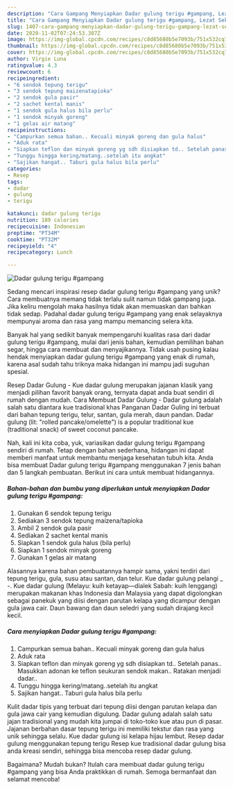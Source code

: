 ```yaml
---
description: "Cara Gampang Menyiapkan Dadar gulung terigu #gampang, Lezat Sekali"
title: "Cara Gampang Menyiapkan Dadar gulung terigu #gampang, Lezat Sekali"
slug: 1407-cara-gampang-menyiapkan-dadar-gulung-terigu-gampang-lezat-sekali
date: 2020-11-02T07:24:53.387Z
image: https://img-global.cpcdn.com/recipes/c8d85680b5e7093b/751x532cq70/dadar-gulung-terigu-gampang-foto-resep-utama.jpg
thumbnail: https://img-global.cpcdn.com/recipes/c8d85680b5e7093b/751x532cq70/dadar-gulung-terigu-gampang-foto-resep-utama.jpg
cover: https://img-global.cpcdn.com/recipes/c8d85680b5e7093b/751x532cq70/dadar-gulung-terigu-gampang-foto-resep-utama.jpg
author: Virgie Luna
ratingvalue: 4.3
reviewcount: 6
recipeingredient:
- "6 sendok tepung terigu"
- "3 sendok tepung maizenatapioka"
- "2 sendok gula pasir"
- "2 sachet kental manis"
- "1 sendok gula halus bila perlu"
- "1 sendok minyak goreng"
- "1 gelas air matang"
recipeinstructions:
- "Campurkan semua bahan.. Kecuali minyak goreng dan gula halus"
- "Aduk rata"
- "Siapkan teflon dan minyak goreng yg sdh disiapkan td.. Setelah panas.. Masukkan adonan ke teflon seukuran sendok makan.. Ratakan menjadi dadar.."
- "Tunggu hingga kering/matang..setelah itu angkat"
- "Sajikan hangat.. Taburi gula halus bila perlu"
categories:
- Resep
tags:
- dadar
- gulung
- terigu

katakunci: dadar gulung terigu 
nutrition: 189 calories
recipecuisine: Indonesian
preptime: "PT34M"
cooktime: "PT32M"
recipeyield: "4"
recipecategory: Lunch

---
```



![Dadar gulung terigu #gampang](https://img-global.cpcdn.com/recipes/c8d85680b5e7093b/751x532cq70/dadar-gulung-terigu-gampang-foto-resep-utama.jpg)

Sedang mencari inspirasi resep dadar gulung terigu #gampang yang unik? Cara membuatnya memang tidak terlalu sulit namun tidak gampang juga. Jika keliru mengolah maka hasilnya tidak akan memuaskan dan bahkan tidak sedap. Padahal dadar gulung terigu #gampang yang enak selayaknya mempunyai aroma dan rasa yang mampu memancing selera kita.

Banyak hal yang sedikit banyak mempengaruhi kualitas rasa dari dadar gulung terigu #gampang, mulai dari jenis bahan, kemudian pemilihan bahan segar, hingga cara membuat dan menyajikannya. Tidak usah pusing kalau hendak menyiapkan dadar gulung terigu #gampang yang enak di rumah, karena asal sudah tahu triknya maka hidangan ini mampu jadi suguhan spesial.

Resep Dadar Gulung - Kue dadar gulung merupakan jajanan klasik yang menjadi pilihan favorit banyak orang, ternyata dapat anda buat sendiri di rumah dengan mudah. Cara Membuat Dadar Gulung - Dadar gulung adalah salah satu diantara kue tradisional khas Panganan Dadar Guling ini terbuat dari bahan tepung terigu, telur, santan, gula merah, daun pandan. Dadar gulung (lit: &#34;rolled pancake/omelette&#34;) is a popular traditional kue (traditional snack) of sweet coconut pancake.


Nah, kali ini kita coba, yuk, variasikan dadar gulung terigu #gampang sendiri di rumah. Tetap dengan bahan sederhana, hidangan ini dapat memberi manfaat untuk membantu menjaga kesehatan tubuh kita. Anda bisa membuat Dadar gulung terigu #gampang menggunakan 7 jenis bahan dan 5 langkah pembuatan. Berikut ini cara untuk membuat hidangannya.

<!--inarticleads1-->

##### Bahan-bahan dan bumbu yang diperlukan untuk menyiapkan Dadar gulung terigu #gampang:

1. Gunakan 6 sendok tepung terigu
1. Sediakan 3 sendok tepung maizena/tapioka
1. Ambil 2 sendok gula pasir
1. Sediakan 2 sachet kental manis
1. Siapkan 1 sendok gula halus (bila perlu)
1. Siapkan 1 sendok minyak goreng
1. Gunakan 1 gelas air matang


Alasannya karena bahan pembuatannya hampir sama, yakni terdiri dari tepung terigu, gula, susu atau santan, dan telur. Kue dadar gulung pelangi _ -. Kue dadar gulung (Melayu: kuih ketayap—dialek Sabah: kuih lenggang) merupakan makanan khas Indonesia dan Malaysia yang dapat digolongkan sebagai panekuk yang diisi dengan parutan kelapa yang dicampur dengan gula jawa cair. Daun bawang dan daun seledri yang sudah dirajang kecil kecil. 

<!--inarticleads2-->

##### Cara menyiapkan Dadar gulung terigu #gampang:

1. Campurkan semua bahan.. Kecuali minyak goreng dan gula halus
1. Aduk rata
1. Siapkan teflon dan minyak goreng yg sdh disiapkan td.. Setelah panas.. Masukkan adonan ke teflon seukuran sendok makan.. Ratakan menjadi dadar..
1. Tunggu hingga kering/matang..setelah itu angkat
1. Sajikan hangat.. Taburi gula halus bila perlu


Kulit dadar tipis yang terbuat dari tepung diisi dengan parutan kelapa dan gula jawa cair yang kemudian digulung. Dadar gulung adalah salah satu jajan tradisional yang mudah kita jumpai di toko-toko kue atau pun di pasar. Jajanan berbahan dasar tepung terigu ini memiliki tekstur dan rasa yang unik sehingga selalu. Kue dadar gulung isi kelapa hijau lembut. Resep dadar gulung menggunakan tepung terigu Resep kue tradisional dadar gulung bisa anda kreasi sendiri, sehingga bisa mencoba resep dadar gulung. 

Bagaimana? Mudah bukan? Itulah cara membuat dadar gulung terigu #gampang yang bisa Anda praktikkan di rumah. Semoga bermanfaat dan selamat mencoba!
